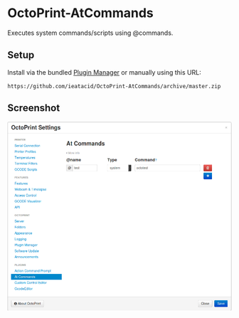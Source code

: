 # OctoPrint-AtCommands

Executes system commands/scripts using @commands.

## Setup

Install via the bundled [Plugin Manager](https://github.com/foosel/OctoPrint/wiki/Plugin:-Plugin-Manager)
or manually using this URL:

    https://github.com/ieatacid/OctoPrint-AtCommands/archive/master.zip


## Screenshot

![Settings](extras/assets/img/settings.png?raw=true)
